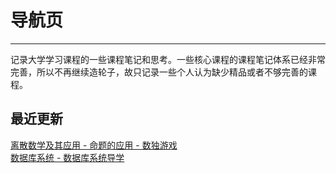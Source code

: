 # 导航页

---
记录大学学习课程的一些课程笔记和思考。一些核心课程的课程笔记体系已经非常完善，所以不再继续造轮子，故只记录一些个人认为缺少精品或者不够完善的课程。

## 最近更新

[离散数学及其应用 - 命题的应用 - 数独游戏](.\Discrete-Mathematics\Sudoku.md) </br>
[数据库系统 - 数据库系统导学](.\Database-System\termsintro.md)